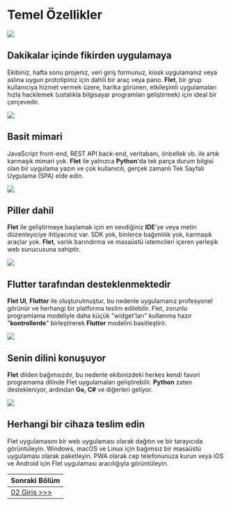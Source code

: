 # Temel Özellikler

![](https://flet.dev/img/pages/home/feature-bolt.svg) 

## Dakikalar içinde fikirden uygulamaya

Ekibiniz, hafta sonu projeniz, veri giriş formunuz, kiosk uygulamanız veya aslına
 uygun prototipiniz için dahili bir araç veya pano. **Flet**, bir grup kullanıcıya hizmet vermek üzere, harika görünen, etkileşimli uygulamaları hızla hacklemek (ustalıkla bilgisayar programları geliştirmek) için ideal bir çerçevedir.

![](https://flet.dev/img/pages/home/feature-house.svg) 

## Basit mimari

JavaScript  front-end, REST API back-end, veritabanı, önbellek vb. ile artık karmaşık 
mimari yok. **Flet** ile yalnızca **Python**'da tek parça durum bilgisi olan bir uygulama yazın ve çok kullanıcılı, gerçek zamanlı Tek Sayfalı Uygulama (SPA) elde edin.

![](https://flet.dev/img/pages/home/feature-battery.svg) 

## Piller dahil

**Flet** ile geliştirmeye başlamak için en sevdiğiniz **IDE**'ye veya metin düzenleyiciye ihtiyacınız var. SDK yok, binlerce bağımlılık yok, karmaşık araçlar yok. **Flet**, varlık barındırma ve masaüstü istemcileri içeren yerleşik web sunucusuna sahiptir.

![](https://flet.dev/img/pages/home/feature-flutter.svg) 

## Flutter tarafından desteklenmektedir

**Flet UI**, **Flutter** ile oluşturulmuştur, bu nedenle uygulamanız profesyonel görünür ve herhangi bir platforma teslim edilebilir. Flet, zorunlu programlama modeliyle daha küçük "widget'ları" kullanıma hazır "**kontrollerde**" birleştirerek **Flutter** modelini basitleştirir.

![](https://flet.dev/img/pages/home/feature-language.svg) 

## Senin dilini konuşuyor

**Flet** dilden bağımsızdır, bu nedenle ekibinizdeki herkes kendi favori programama dilinde Flet uygulamaları geliştirebilir. **Python** zaten destekleniyor, ardından **Go, C#** ve diğerleri geliyor.

![](https://flet.dev/img/pages/home/feature-mobile.svg) 

## Herhangi bir cihaza teslim edin

Flet uygulamasını bir web uygulaması olarak dağıtın ve bir tarayıcıda görüntüleyin. Windows, macOS ve Linux için bağımsız bir masaüstü uygulaması olarak paketleyin. PWA olarak cep telefonunuza kurun veya iOS ve Android için Flet uygulaması aracılığıyla görüntüleyin.

| Sonraki Bölüm               |
| --------------------------- |
| [02 Giris >>>](02_giris.md) |
